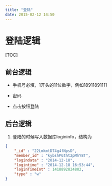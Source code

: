 ```yaml
---
title: "登陆"
date: 2015-02-12 14:50
---
```


登陆逻辑
==============
[TOC]

前台逻辑
----------------

- 手机号必填，1开头的11位数字，例如18911891111

- 密码

- 点击按钮登陆

后台逻辑
-----------------
1. 登陆的时候写入数据库logininfo，结构为
```json
{
    "_id" : "22LmkmtD74g4fNpsD",
    "member_id" : "kybshPGtht2pMhY8T",
    "logindata" : "2014-12-18",
    "logintime" : "2014-12-18 16:53:44",
    "loginTimeInt" : 1418892824802,
    "type" : "w"
}
```